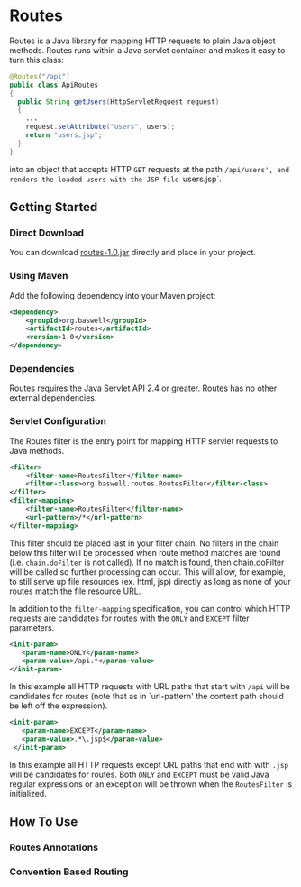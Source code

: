 Routes
======

Routes is a Java library for mapping HTTP requests to plain Java object methods. Routes runs within a Java servlet container and makes it easy to turn this class:

```Java
@Routes("/api")
public class ApiRoutes
{
  public String getUsers(HttpServletRequest request)
  {
    ...
    request.setAttribute("users", users);
    return "users.jsp";
  }
}
```
into an object that accepts HTTP `GET` requests at the path `/api/users', and renders the loaded users with the JSP file `users.jsp`.

## Getting Started

### Direct Download
You can download <a href="https://github.com/baswerc/routes/releases/download/1.0/routes-1.0.jar">routes-1.0.jar</a> directly and place in your project.

### Using Maven
Add the following dependency into your Maven project:

````xml
<dependency>
    <groupId>org.baswell</groupId>
    <artifactId>routes</artifactId>
    <version>1.0</version>
</dependency>
````

### Dependencies

Routes requires the Java Servlet API 2.4 or greater. Routes has no other external dependencies.

### Servlet Configuration

The Routes filter is the entry point for mapping HTTP servlet requests to Java methods.

````xml
<filter>
    <filter-name>RoutesFilter</filter-name>
    <filter-class>org.baswell.routes.RoutesFilter</filter-class>
</filter>
<filter-mapping>
    <filter-name>RoutesFilter</filter-name>
    <url-pattern>/*</url-pattern>
</filter-mapping>
````

This filter should be placed last in your filter chain. No filters in the chain below this filter will be processed when route method matches are found (i.e. `chain.doFilter` is not called).
If no match is found, then chain.doFilter will be called so further processing can occur. This will allow, for example, to still serve up file resources (ex. html, jsp) directly as long as
none of your routes match the file resource URL.

In addition to the `filter-mapping` specification, you can control which HTTP requests are candidates for routes with the `ONLY` and `EXCEPT` filter parameters.

````xml
<init-param>
   <param-name>ONLY</param-name>
   <param-value>/api.*</param-value>
</init-param>
````

In this example all HTTP requests with URL paths that start with `/api` will be candidates for routes (note that as in `url-pattern' the context path should be left off the expression).

````xml
<init-param>
   <param-name>EXCEPT</param-name>
   <param-value>.*\.jsp$</param-value>
 </init-param>
````

In this example all HTTP requests except URL paths that end with with `.jsp` will be candidates for routes. Both `ONLY` and `EXCEPT` must be valid Java regular expressions or an exception
will be thrown when the `RoutesFilter` is initialized.

## How To Use


### Routes Annotations


### Convention Based Routing


